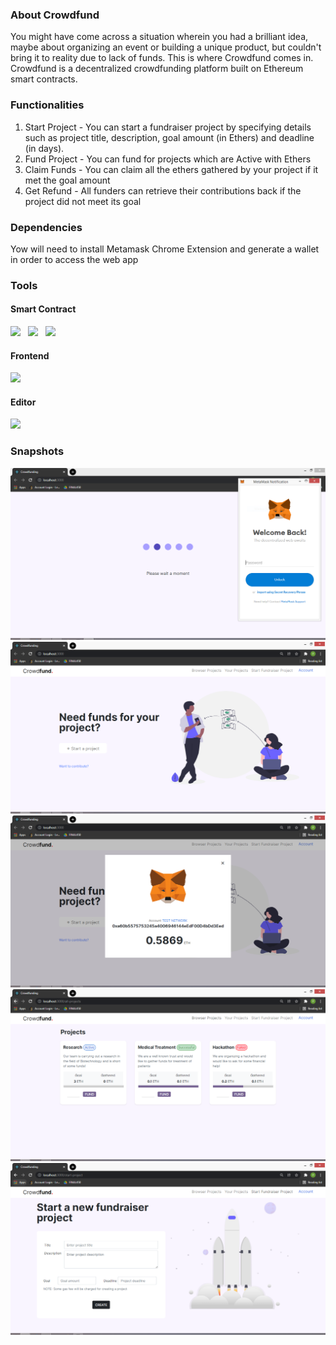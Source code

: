 ### About Crowdfund
You might have come across a situation wherein you had a brilliant idea, maybe about organizing an event or building a unique product, but couldn't bring it to reality due to lack of funds. This is where Crowdfund comes in. Crowdfund is a decentralized crowdfunding platform built on Ethereum smart contracts.

### Functionalities
1. Start Project - You can start a fundraiser project by specifying details such as project title, description, goal amount (in Ethers) and deadline (in days).
2. Fund Project - You can fund for projects which are Active with Ethers
3. Claim Funds - You can claim all the ethers gathered by your project if it met the goal amount
4. Get Refund - All funders can retrieve their contributions back if the project did not meet its goal  

### Dependencies
Yow will need to install Metamask Chrome Extension and generate a wallet in order to access the web app

### Tools

#### Smart Contract
<span>
  <img src="https://camo.githubusercontent.com/8d9b697fab37b4c8fa992161ebbd39ad46529bf033bfd3bd021fd4afe3c19e32/68747470733a2f2f656e2e626974636f696e77696b692e6f72672f75706c6f61642f656e2f696d616765732f7468756d622f642f64352f536f6c69646974792e706e672f34303070782d536f6c69646974792e706e67" height="40px" /></span>
<span>&nbsp;&nbsp;<img src="http://trufflesuite.com/img/ganache-logo-h-dark.svg" height="40px" /></span>
&nbsp;&nbsp;<span><img src="https://i0.wp.com/kindalame.com/wp-content/uploads/2021/05/metamask-fox-wordmark-horizontal.png?resize=1280%2C480&ssl=1" height="40px" /></span>

#### Frontend
<span>
<img src="https://www.vectorlogo.zone/logos/reactjs/reactjs-ar21.svg" height="40px" />
</span>

#### Editor
<span>
<img src="https://www.vectorlogo.zone/logos/visualstudio_code/visualstudio_code-ar21.svg" height="60px" />
</span>

### Snapshots

<img src="https://github.com/Yash4900/Crowdfund/blob/main/screenshots/c1.PNG" />

<img src="https://github.com/Yash4900/Crowdfund/blob/main/screenshots/c2.PNG" />

<img src="https://github.com/Yash4900/Crowdfund/blob/main/screenshots/c3.PNG" />

<img src="https://github.com/Yash4900/Crowdfund/blob/main/screenshots/c4.PNG" />

<img src="https://github.com/Yash4900/Crowdfund/blob/main/screenshots/c5.PNG" />
